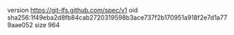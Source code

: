 version https://git-lfs.github.com/spec/v1
oid sha256:1f49eba2d8fb84cab2720319598b3ace737f2b170951a918f2e7d1a779aae052
size 964
